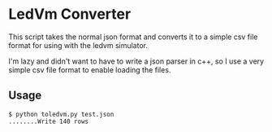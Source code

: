# LedVm Converter

This script takes the normal json format and converts it to a simple csv file format for using
with the ledvm simulator.

I'm lazy and didn't want to have to write a json parser in c++, so I use a very simple csv
file format to enable loading the files.

## Usage

```
$ python toledvm.py test.json
........Write 140 rows
```
